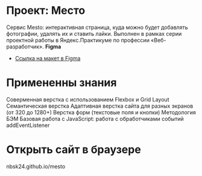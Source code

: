 # Проект: Место

Сервис Mesto: интерактивная страница, куда можно будет добавлять фотографии, удалять их и ставить лайки. Выполнен в рамках серии проектной работы в Яндекс.Практикуме по профессии «Веб-разработчик».
**Figma**

* [Ссылка на макет в Figma](https://www.figma.com/file/2cn9N9jSkmxD84oJik7xL7/JavaScript.-Sprint-4?node-id=0%3A1)

# Примененны знания 
Соверменная верстка с использованием Flexbox и Grid Layout
Семантическая верстка
Адаптивная верстка сайта для разных экранов (от 320 до 1280+)
Верстка форм (текстовые поля и кнопки)
Методология БЭМ
Базовая работа с JavaScript:
работа с обработчиками событий addEventListener



# Открыть сайт в браузере
nbsk24.github.io/mesto